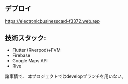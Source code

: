 ## デプロイ
https://electronicbusinesscard-f3372.web.app

## 技術スタック:
- Flutter (Riverpod)+FVM
- Firebase
- Google Maps API
- Rive

諸事情で、
本プロジェクトではdevelopブランチを用いない。